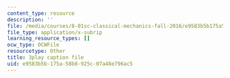 ```yaml
---
content_type: resource
description: ''
file: /media/courses/8-01sc-classical-mechanics-fall-2016/e9583b5b175a58b8925c07a48e796ac5_OwNr82QgkP8.vtt
file_type: application/x-subrip
learning_resource_types: []
ocw_type: OCWFile
resourcetype: Other
title: 3play caption file
uid: e9583b5b-175a-58b8-925c-07a48e796ac5
---
```

